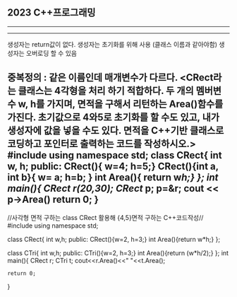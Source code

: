 ## 2023 C++프로그래밍
---------------------
---------------------

생성자는 return값이 없다.
생성자는 초기화를 위해 사용 (클래스 이름과 같아야함)
생성자는 오버로딩 할 수 있음

중복정의 : 같은 이름인데 매개변수가 다르다.
<CRect라는 클래스는 4각형을 처리 하기 적합하다. 
두 개의 멤버변수 w, h를 가지며, 면적을 구해서 리턴하는 Area()함수를 가진다.
초기값으로 4와5로 초기화를 할 수도 있고, 내가 생성자에 값을 넣을 수도 있다. 
면적을 C++기반 클래스로 코딩하고 포인터로 출력하는 코드를 작성하시오.>
#include <iostream>
using namespace std;
class CRect{
    int w, h;
    public:
    CRect(){ w=4; h=5;}
    CRect(){int a, int b}{
        w= a; h=b;
    }
    int Area(){ return w*h;}
};
int main(){
    CRect r(20,30);
    CRect* p;
    p=&r;
    cout << p->Area()
    return 0;
}
----------------------
//사각형 면적 구하는 class CRect 활용해 {4,5}면적 구하는 C++코드작성//
#include <iostream>
using namespace std;

class CRect{
    int w,h;
    public:
        CRect(){w=2, h=3;}
        int Area(){return w*h;}
};

class CTri{
    int w,h;
    public:
        CTri(){w=2, h=3;}
        int Area(){return (w*h/2);}
};
int main(){
    CRect r;
    CTri t;
    cout<<r.Area()<<" "<<t.Area();

    return 0;
}



